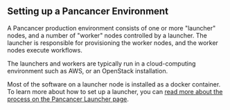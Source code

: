 ## Setting up a Pancancer Environment

A Pancancer production environment consists of one or more "launcher" nodes, and a number of "worker" nodes controlled by a launcher. The launcher is responsible for provisioning the worker nodes, and the worker nodes execute workflows.

The launchers and workers are typically run in a cloud-computing environment such as AWS, or an OpenStack installation.

Most of the software on a launcher node is installed as a docker container. To learn more about how to set up a launcher, you can [read more about the process on the Pancancer Launcher page](https://github.com/ICGC-TCGA-PanCancer/pancancer_launcher/blob/3.0.8/README.md#pancancer-launcher).
